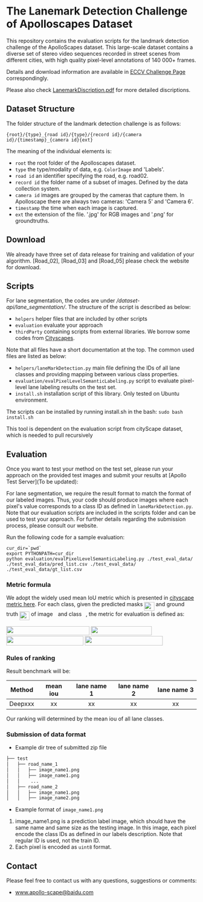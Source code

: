 # The Lanemark Detection Challenge of Apolloscapes Dataset

This repository contains the evaluation scripts for the landmark detection challenge of the ApolloScapes dataset. This large-scale dataset contains a diverse set of stereo video sequences recorded in street scenes from different cities, with high quality pixel-level annotations of 140 000+ frames.

Details and download information are available in [ECCV Challenge Page](http://apolloscape.auto/ECCV/challenge.html) correspondingly.

Please also check [LanemarkDiscription.pdf](./LanemarkDiscription.pdf) for more detailed discriptions.

## Dataset Structure

The folder structure of the landmark detection challenge is as follows:
```
{root}/{type}_{road id}/{type}/{record id}/{camera id}/{timestamp}_{camera id}{ext}
```

The meaning of the individual elements is:
 - `root`      the root folder of the Apolloscapes dataset.
 - `type`      the type/modality of data, e.g. `ColorImage` and 'Labels'.
 - `road id`   an identifier specifying the road, e.g. road02.
 - `record id` the folder name of a subset of images. Defined by the data collection system. 
 - `camera id` images are grouped by the cameras that capture them. In Apolloscape there are always two cameras: 'Camera 5' and 'Camera 6'. 
 - `timestamp` the time when each image is captured.
 - `ext`       the extension of the file. '.jpg' for RGB images and '.png' for groundtruths.


## Download
We already have three set of data release for training and validation of your algorithm. [Road_02], [Road_03] and [Road_05] please check the website for download.

## Scripts
For lane segmentation, the codes are under */dataset-api/lane_segmentation/*. The structure of the script is described as below: 
 
 - `helpers`      helper files that are included by other scripts
 - `evaluation`   evaluate your approach
 - `thirdParty`   containing scripts from external libraries. We borrow some codes from [Cityscapes](https://github.com/mcordts/cityscapesScripts).

Note that all files have a short documentation at the top. The common used files are listed as below:  
 - `helpers/laneMarkDetection.py`                    main file defining the IDs of all lane classes and providing mapping between various class properties.
 - `evaluation/evalPixelLevelSemanticLabeling.py`    script to evaluate pixel-level lane labeling results on the test set.
 - `install.sh`                                      installation script of this library. Only tested on Ubuntu environment.

The scripts can be installed by running install.sh in the bash:
`sudo bash install.sh`

This tool is dependent on the evaluation script from cityScape dataset, which is needed to pull recursively


## Evaluation

Once you want to test your method on the test set, please run your approach on the provided test images and submit your results at [Apollo Test Server](To be updated):

For lane segmentation, we require the result format to match the format of our labeled images.
Thus, your code should produce images where each pixel's value corresponds to a class ID as defined in `laneMarkDetection.py`.
Note that our evaluation scripts are included in the scripts folder and can be used to test your approach.
For further details regarding the submission process, please consult our website.

Run the following code for a sample evaluation:
```
cur_dir=`pwd`
export PYTHONPATH=cur_dir
python evaluation/evalPixelLevelSemanticLabeling.py ./test_eval_data/ ./test_eval_data/pred_list.csv ./test_eval_data/ ./test_eval_data/gt_list.csv
```

### Metric formula

We adopt the widely used mean IoU metric which is presented in [cityscape metric here](https://www.cityscapes-dataset.com/benchmarks/#scene-labeling-task). 
For each class, given the predicted masks <img src="/lane_segmentation/tex/b48f9a7b2f437d3195f6d31d2bc638a8.svg?invert_in_darkmode&sanitize=true" align=middle width=26.47306529999999pt height=22.465723500000017pt/> and ground truth <img src="/lane_segmentation/tex/61d9d0fc3372eb81de31c6e7eed6e705.svg?invert_in_darkmode&sanitize=true" align=middle width=26.47306529999999pt height=22.63846199999998pt/> of image <img src="/lane_segmentation/tex/77a3b857d53fb44e33b53e4c8b68351a.svg?invert_in_darkmode&sanitize=true" align=middle width=5.663225699999989pt height=21.68300969999999pt/> and class <img src="/lane_segmentation/tex/3e18a4a28fdee1744e5e3f79d13b9ff6.svg?invert_in_darkmode&sanitize=true" align=middle width=7.11380504999999pt height=14.15524440000002pt/>, the metric for evaluation is defined as: 

<img src="/lane_segmentation/tex/9e32ad2f1f8d49b96d0edf3297947e76.svg?invert_in_darkmode&sanitize=true" align=middle width=219.59248409999995pt height=24.65753399999998pt/>
<img src="/lane_segmentation/tex/d78dc64ea5382b305ce04f342a772153.svg?invert_in_darkmode&sanitize=true" align=middle width=161.6606904pt height=24.657735299999988pt/>
<img src="/lane_segmentation/tex/9ffe0c7d35f0eea9d3cc2eb25d9d0b09.svg?invert_in_darkmode&sanitize=true" align=middle width=203.72113574999997pt height=24.657735299999988pt/>
<img src="/lane_segmentation/tex/31f245f0af35e32eb71ab12b6bd844d1.svg?invert_in_darkmode&sanitize=true" align=middle width=205.8843336pt height=24.657735299999988pt/>


### Rules of ranking

Result benchmark will be:

| Method | mean iou | lane name 1 | lane name 2 | lane name 3| 
| ------ |:------:|:------:|:------:|:------:|
| Deepxxx |xx  | xx  | xx | xx | 

Our ranking will determined by the mean iou of all lane classes.


### Submission of data format
 - Example dir tree of submitted zip file
```bash
├── test
│   ├── road_name_1
│   │   ├── image_name1.png
│   │   ├── image_name1.png
│   │    ...
│   ├── road_name_2
│   │   ├── image_name1.png
│   │   ├── image_name2.png
```


- Example format of ```image_name1.png```

1. image_name1.png is a prediction label image, which should have the same name and same size as the testing image. In this image, each pixel encode the class IDs as defined in our labels description. Note that regular ID is used, not the train ID.
2. Each pixel is encoded as ```uint8``` format.

## Contact

Please feel free to contact us with any questions, suggestions or comments:

* www.apollo-scape@baidu.com
